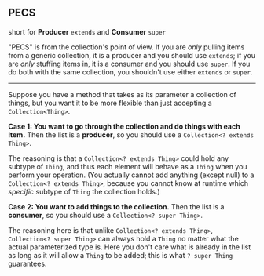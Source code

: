 ## PECS

short for **Producer** `extends` and **Consumer** `super`

"PECS" is from the collection's point of view. If you are *only* pulling items from a generic collection, it is a producer and you should use `extends`; if you are *only* stuffing items in, it is a consumer and you should use `super`. If you do both with the same collection, you shouldn't use either `extends` or `super`.

------

Suppose you have a method that takes as its parameter a collection of things, but you want it to be more flexible than just accepting a `Collection<Thing>`.

**Case 1: You want to go through the collection and do things with each item.**
Then the list is a **producer**, so you should use a `Collection<? extends Thing>`.

The reasoning is that a `Collection<? extends Thing>` could hold any subtype of `Thing`, and thus each element will behave as a `Thing` when you perform your operation. (You actually cannot add anything (except null) to a `Collection<? extends Thing>`, because you cannot know at runtime which *specific* subtype of `Thing` the collection holds.)

**Case 2: You want to add things to the collection.**
Then the list is a **consumer**, so you should use a `Collection<? super Thing>`.

The reasoning here is that unlike `Collection<? extends Thing>`, `Collection<? super Thing>` can always hold a `Thing` no matter what the actual parameterized type is. Here you don't care what is already in the list as long as it will allow a `Thing` to be added; this is what `? super Thing` guarantees.